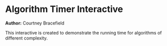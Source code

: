 # Algorithm Timer Interactive

**Author:** Courtney Bracefield

This interactive is created to demonstrate the running time for algorithms of different complexity.
